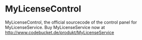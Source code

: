 # MyLicenseControl
MyLicenseControl, the official sourcecode of the control panel for MyLicenseService. Buy MyLicenseService now at http://www.codebucket.de/produkt/MyLicenseService
